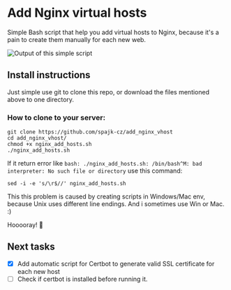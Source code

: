 # Add Nginx virtual hosts

Simple Bash script that help you add virtual hosts to Nginx, because it's a pain to create them manually for each new web.

![Output of this simple script](https://kosc.cz/nginx_virt_host.png)


## Install instructions

Just simple use git to clone this repo, or download the files mentioned above to one directory.

### How to clone to your server:
```
git clone https://github.com/spajk-cz/add_nginx_vhost
cd add_nginx_vhost/
chmod +x nginx_add_hosts.sh
./nginx_add_hosts.sh
```

If it return error like `bash: ./nginx_add_hosts.sh: /bin/bash^M: bad interpreter: No such file or directory` use this command:
```
sed -i -e 's/\r$//' nginx_add_hosts.sh
```
This this problem is caused by creating scripts in Windows/Mac env, because Unix uses different line endings. And i sometimes use Win or Mac. :)

Hooooray! :tada:


## Next tasks
- [x] Add automatic script for Certbot to generate valid SSL certificate for each new host
- [ ] Check if certbot is installed before running it.